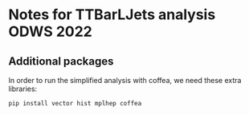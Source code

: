 # Notes for TTBarLJets analysis ODWS 2022

## Additional packages
In order to run the simplified analysis with coffea, we need these extra libraries:

`pip install vector hist mplhep coffea`

